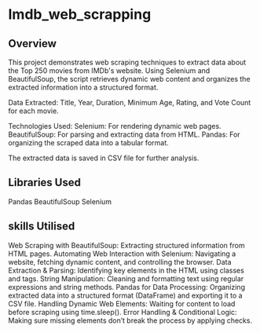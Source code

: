 # Imdb_web_scrapping
## Overview
This project demonstrates web scraping techniques to extract data about the Top 250 movies from IMDb's website. Using Selenium and BeautifulSoup, the script retrieves dynamic web content and organizes the extracted information into a structured format.

Data Extracted: Title, Year, Duration, Minimum Age, Rating, and Vote Count for each movie.

Technologies Used:
Selenium: For rendering dynamic web pages.
BeautifulSoup: For parsing and extracting data from HTML.
Pandas: For organizing the scraped data into a tabular format.

The extracted data is saved in CSV file for further analysis.

## Libraries Used
Pandas
BeautifulSoup
Selenium

## skills Utilised
Web Scraping with BeautifulSoup: Extracting structured information from HTML pages.
Automating Web Interaction with Selenium: Navigating a website, fetching dynamic content, and controlling the browser.
Data Extraction & Parsing: Identifying key elements in the HTML using classes and tags.
String Manipulation: Cleaning and formatting text using regular expressions and string methods.
Pandas for Data Processing: Organizing extracted data into a structured format (DataFrame) and exporting it to a CSV file.
Handling Dynamic Web Elements: Waiting for content to load before scraping using time.sleep().
Error Handling & Conditional Logic: Making sure missing elements don’t break the process by applying checks.
